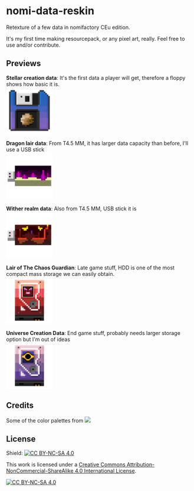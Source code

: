 # nomi-data-reskin
Retexture of a few data in nomifactory CEu edition.

It's my first time making resourcepack, or any pixel art, really. Feel free to use and/or contribute.

## Previews
**Stellar creation data**: It's the first data a player will get, therefore a floppy shows how basic it is.
</br><img src="./preview/stellar-creation.gif" width="25%" height="25%">

**Dragon lair data**: From T4.5 MM, it has larger data capacity than before, I'll use a USB stick
</br><img src="./preview/dragon-lair.gif" width="25%" height="25%">

**Wither realm data**: Also from T4.5 MM, USB stick it is
</br><img src="./preview/wither-realm.gif" width="25%" height="25%">

**Lair of The Chaos Guardian**: Late game stuff, HDD is one of the most compact mass storage we can easily obtain.
</br><img src="./preview/chaos-guardian.gif" width="25%" height="25%">

**Universe Creation Data**: End game stuff, probably needs larger storage option but I'm out of ideas
</br><img src="./preview/universe creation.gif" width="25%" height="25%">

## Credits

Some of the color palettes from ![](https://colormagic.app/)

## License
Shield: [![CC BY-NC-SA 4.0][cc-by-nc-sa-shield]][cc-by-nc-sa]

This work is licensed under a
[Creative Commons Attribution-NonCommercial-ShareAlike 4.0 International License][cc-by-nc-sa].

[![CC BY-NC-SA 4.0][cc-by-nc-sa-image]][cc-by-nc-sa]

[cc-by-nc-sa]: http://creativecommons.org/licenses/by-nc-sa/4.0/
[cc-by-nc-sa-image]: https://licensebuttons.net/l/by-nc-sa/4.0/88x31.png
[cc-by-nc-sa-shield]: https://img.shields.io/badge/License-CC%20BY--NC--SA%204.0-lightgrey.svg
